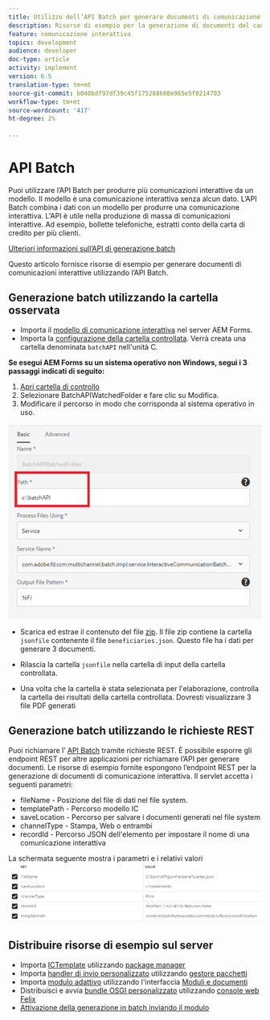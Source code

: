 ```yaml
---
title: Utilizzo dell’API Batch per generare documenti di comunicazione interattiva
description: Risorse di esempio per la generazione di documenti del canale di stampa utilizzando l’API batch
feature: comunicazione interattiva
topics: development
audience: developer
doc-type: article
activity: implement
version: 6.5
translation-type: tm+mt
source-git-commit: b040bdf97df39c45f175288608e965e5f0214703
workflow-type: tm+mt
source-wordcount: '417'
ht-degree: 2%

---
```



# API Batch

Puoi utilizzare l’API Batch per produrre più comunicazioni interattive da un modello. Il modello è una comunicazione interattiva senza alcun dato. L’API Batch combina i dati con un modello per produrre una comunicazione interattiva. L&#39;API è utile nella produzione di massa di comunicazioni interattive. Ad esempio, bollette telefoniche, estratti conto della carta di credito per più clienti.

[Ulteriori informazioni sull’API di generazione batch](https://docs.adobe.com/content/help/en/experience-manager-65/forms/interactive-communications/generate-multiple-interactive-communication-using-batch-api.html)

Questo articolo fornisce risorse di esempio per generare documenti di comunicazioni interattive utilizzando l’API Batch.

## Generazione batch utilizzando la cartella osservata

* Importa il [modello di comunicazione interattiva](assets/Beneficiaries-confirmation.zip) nel server AEM Forms.
* Importa la [configurazione della cartella controllata](assets/batch-generation-api.zip). Verrà creata una cartella denominata `batchAPI` nell&#39;unità C.

**Se esegui AEM Forms su un sistema operativo non Windows, segui i 3 passaggi indicati di seguito:**

1. [Apri cartella di controllo](http://localhost:4502/libs/fd/core/WatchfolderUI/content/UI.html)
2. Selezionare BatchAPIWatchedFolder e fare clic su Modifica.
3. Modificare il percorso in modo che corrisponda al sistema operativo in uso.

![path](assets/watched-folder-batch-api-basic.PNG)

* Scarica ed estrae il contenuto del file [zip](assets/jsonfile.zip). Il file zip contiene la cartella `jsonfile` contenente il file `beneficiaries.json`. Questo file ha i dati per generare 3 documenti.

* Rilascia la cartella `jsonfile` nella cartella di input della cartella controllata.
* Una volta che la cartella è stata selezionata per l&#39;elaborazione, controlla la cartella dei risultati della cartella controllata. Dovresti visualizzare 3 file PDF generati

## Generazione batch utilizzando le richieste REST

Puoi richiamare l’ [API Batch](https://helpx.adobe.com/experience-manager/6-5/forms/javadocs/index.html) tramite richieste REST. È possibile esporre gli endpoint REST per altre applicazioni per richiamare l’API per generare documenti.
Le risorse di esempio fornite espongono l’endpoint REST per la generazione di documenti di comunicazione interattiva. Il servlet accetta i seguenti parametri:

* fileName - Posizione del file di dati nel file system.
* templatePath - Percorso modello IC
* saveLocation - Percorso per salvare i documenti generati nel file system
* channelType - Stampa, Web o entrambi
* recordId - Percorso JSON dell&#39;elemento per impostare il nome di una comunicazione interattiva

La schermata seguente mostra i parametri e i relativi valori
![richiesta di esempio](assets/generate-ic-batch-servlet.PNG)

## Distribuire risorse di esempio sul server

* Importa [ICTemplate](assets/ICTemplate.zip) utilizzando [package manager](http://localhost:4502/crx/packmgr/index.jsp)
* Importa [handler di invio personalizzato](assets/BatchAPICustomSubmit.zip) utilizzando [gestore pacchetti](http://localhost:4502/crx/packmgr/index.jsp)
* Importa [modulo adattivo](assets/BatchGenerationAPIAF.zip) utilizzando l&#39;interfaccia [Moduli e documenti](http://localhost:4502/aem/forms.html/content/dam/formsanddocuments)
* Distribuisci e avvia [bundle OSGI personalizzato](assets/batchgenerationapi.batchgenerationapi.core-1.0-SNAPSHOT.jar) utilizzando [console web Felix](http://localhost:4502/system/console/bundles)
* [Attivazione della generazione in batch inviando il modulo](http://localhost:4502/content/dam/formsanddocuments/batchgenerationapi/jcr:content?wcmmode=disabled)
